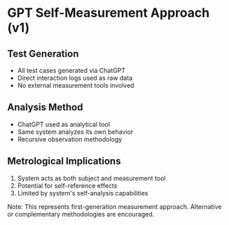 # GPT Self-Measurement Approach (v1)

## Test Generation
- All test cases generated via ChatGPT
- Direct interaction logs used as raw data
- No external measurement tools involved

## Analysis Method
- ChatGPT used as analytical tool
- Same system analyzes its own behavior
- Recursive observation methodology

## Metrological Implications
1. System acts as both subject and measurement tool
2. Potential for self-reference effects
3. Limited by system's self-analysis capabilities

Note: This represents first-generation measurement approach.
Alternative or complementary methodologies are encouraged.
